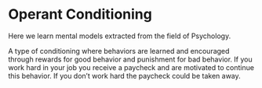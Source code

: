 # Operant Conditioning

Here we learn mental models extracted from the field of Psychology. 

A type of conditioning where behaviors are learned and encouraged through rewards for good behavior and punishment for bad behavior. If you work hard in your job you receive a paycheck and are motivated to continue this behavior. If you don’t work hard the paycheck could be taken away.